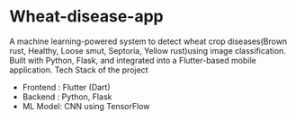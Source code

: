 # Wheat-disease-app
A machine learning-powered system to detect wheat crop diseases(Brown rust, Healthy, Loose smut, Septoria, Yellow rust)using image classification. Built with Python, Flask, and integrated into a Flutter-based mobile application.
Tech Stack of the project 
- Frontend : Flutter (Dart)
- Backend : Python, Flask
- ML Model: CNN using TensorFlow
